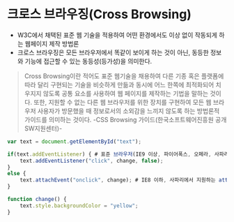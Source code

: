 # 크로스 브라우징(Cross Browsing)
* W3C에서 채택된 표준 웹 기술을 적용하여 어떤 환경에서도 이상 없이 작동되게 하는 웹페이지 제작 방법론
* 크로스 브라우징은 모든 브라우저에서 똑같이 보이게 하는 것이 아닌, 동등한 정보와 기능에 접근할 수 있는 동등성(등가성)을 의미한다.

> Cross Browsing이란 적어도 표준 웹기술을 채용하여 다른 기종 혹은 플랫폼에 따라 달리 구현되는 기술을 비슷하게 만듦과 동시에 
어느 한쪽에 최적화되어 치우지지 않도록 공통 요소를 사용하여 웹 페이지를 제작하는 기법을 말하는 것이다. 
또한, 지원할 수 없는 다른 웹 브라우저를 위한 장치를 구현하여 모든 웹 브라우저 사용자가 방문했을 때 
정보로서의 소외감을 느끼지 않도록 하는 방법론적 가이드를 의미하는 것이다. -CSS Browsing 가이드(한국소프트웨어진흥원 공개SW지원센터)-

```javascript
var text = document.getElementById("text");

if(text.addEventListener) { # 표준 브라우저(IE9 이상, 파이어폭스, 오페라, 사파리, 크롬에서 지원하는 addEventListener() 메소드
    text.addEventListener("click", change, false);
}
else {
    text.attachEvent("onclick", change); # IE8 이하, 사파리에서 지원하는 attachEvent() 메소드
}

function change() {
    text.style.backgroundColor = "yellow";
}
```
